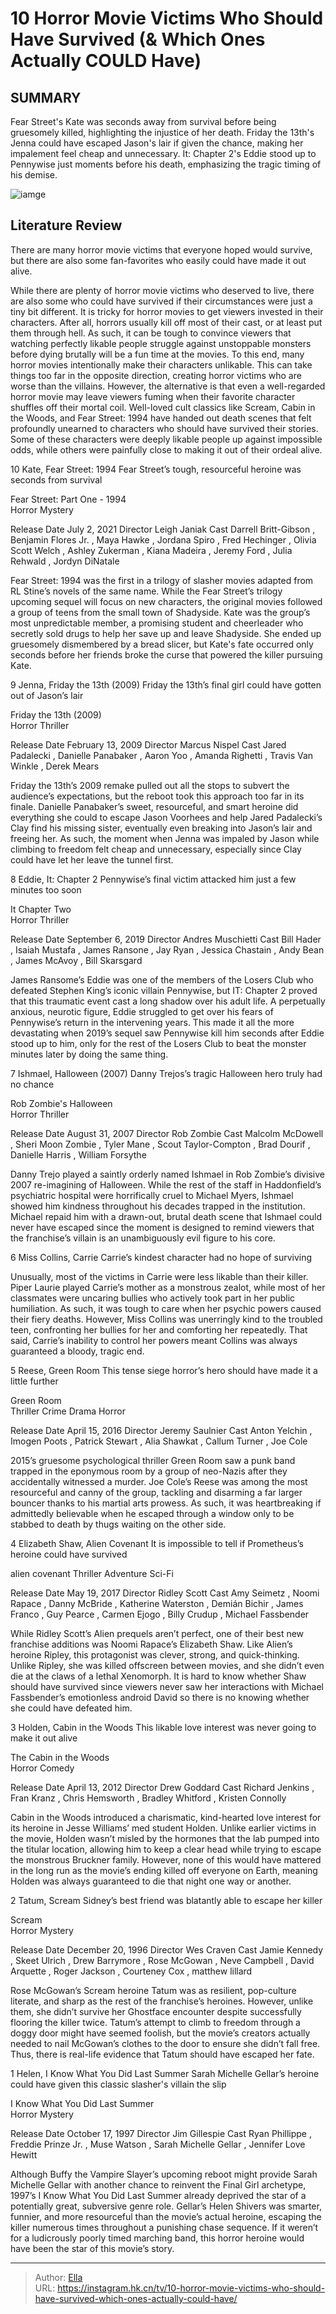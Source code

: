 # 10 Horror Movie Victims Who Should Have Survived (&amp; Which Ones Actually COULD Have)


## SUMMARY 


 Fear Street&#39;s Kate was seconds away from survival before being gruesomely killed, highlighting the injustice of her death. 
 Friday the 13th&#39;s Jenna could have escaped Jason&#39;s lair if given the chance, making her impalement feel cheap and unnecessary. 
 It: Chapter 2&#39;s Eddie stood up to Pennywise just moments before his death, emphasizing the tragic timing of his demise. 

![iamge](https://static1.srcdn.com/wordpress/wp-content/uploads/2024/01/kate-fear-street-jenna-friday-the-13th-eddie-it.jpg)

## Literature Review

There are many horror movie victims that everyone hoped would survive, but there are also some fan-favorites who easily could have made it out alive.




While there are plenty of horror movie victims who deserved to live, there are also some who could have survived if their circumstances were just a tiny bit different. It is tricky for horror movies to get viewers invested in their characters. After all, horrors usually kill off most of their cast, or at least put them through hell. As such, it can be tough to convince viewers that watching perfectly likable people struggle against unstoppable monsters before dying brutally will be a fun time at the movies. To this end, many horror movies intentionally make their characters unlikable.
This can take things too far in the opposite direction, creating horror victims who are worse than the villains. However, the alternative is that even a well-regarded horror movie may leave viewers fuming when their favorite character shuffles off their mortal coil. Well-loved cult classics like Scream, Cabin in the Woods, and Fear Street: 1994 have handed out death scenes that felt profoundly unearned to characters who should have survived their stories. Some of these characters were deeply likable people up against impossible odds, while others were painfully close to making it out of their ordeal alive.









 








 10  Kate, Fear Street: 1994 
Fear Street’s tough, resourceful heroine was seconds from survival


 







  Fear Street: Part One - 1994  
Horror
Mystery



  Release Date    July 2, 2021     Director    Leigh Janiak     Cast    Darrell Britt-Gibson , Benjamin Flores Jr. , Maya Hawke , Jordana Spiro , Fred Hechinger , Olivia Scott Welch , Ashley Zukerman , Kiana Madeira , Jeremy Ford , Julia Rehwald , Jordyn DiNatale    


Fear Street: 1994 was the first in a trilogy of slasher movies adapted from RL Stine’s novels of the same name. While the Fear Street’s trilogy upcoming sequel will focus on new characters, the original movies followed a group of teens from the small town of Shadyside. Kate was the group’s most unpredictable member, a promising student and cheerleader who secretly sold drugs to help her save up and leave Shadyside. She ended up gruesomely dismembered by a bread slicer, but Kate&#39;s fate occurred only seconds before her friends broke the curse that powered the killer pursuing Kate.





 9  Jenna, Friday the 13th (2009) 
Friday the 13th’s final girl could have gotten out of Jason’s lair
        

  Friday the 13th (2009)  
Horror
Thriller



  Release Date    February 13, 2009     Director    Marcus Nispel     Cast    Jared Padalecki , Danielle Panabaker , Aaron Yoo , Amanda Righetti , Travis Van Winkle , Derek Mears    


Friday the 13th’s 2009 remake pulled out all the stops to subvert the audience’s expectations, but the reboot took this approach too far in its finale. Danielle Panabaker’s sweet, resourceful, and smart heroine did everything she could to escape Jason Voorhees and help Jared Padalecki’s Clay find his missing sister, eventually even breaking into Jason’s lair and freeing her. As such, the moment when Jenna was impaled by Jason while climbing to freedom felt cheap and unnecessary, especially since Clay could have let her leave the tunnel first.





 8  Eddie, It: Chapter 2 
Pennywise’s final victim attacked him just a few minutes too soon
        

  It Chapter Two  
Horror
Thriller



  Release Date    September 6, 2019     Director    Andres Muschietti     Cast    Bill Hader , Isaiah Mustafa , James Ransone , Jay Ryan , Jessica Chastain , Andy Bean , James McAvoy , Bill Skarsgard    


James Ransome’s Eddie was one of the members of the Losers Club who defeated Stephen King’s iconic villain Pennywise, but IT: Chapter 2 proved that this traumatic event cast a long shadow over his adult life. A perpetually anxious, neurotic figure, Eddie struggled to get over his fears of Pennywise’s return in the intervening years. This made it all the more devastating when 2019’s sequel saw Pennywise kill him seconds after Eddie stood up to him, only for the rest of the Losers Club to beat the monster minutes later by doing the same thing.





 7  Ishmael, Halloween (2007) 
Danny Trejos’s tragic Halloween hero truly had no chance
        

  Rob Zombie&#39;s Halloween  
Horror
Thriller



  Release Date    August 31, 2007     Director    Rob Zombie     Cast    Malcolm McDowell , Sheri Moon Zombie , Tyler Mane , Scout Taylor-Compton , Brad Dourif , Danielle Harris , William Forsythe    


Danny Trejo played a saintly orderly named Ishmael in Rob Zombie’s divisive 2007 re-imagining of Halloween. While the rest of the staff in Haddonfield’s psychiatric hospital were horrifically cruel to Michael Myers, Ishmael showed him kindness throughout his decades trapped in the institution. Michael repaid him with a drawn-out, brutal death scene that Ishmael could never have escaped since the moment is designed to remind viewers that the franchise’s villain is an unambiguously evil figure to his core.





 6  Miss Collins, Carrie 
Carrie’s kindest character had no hope of surviving
        

Unusually, most of the victims in Carrie were less likable than their killer. Piper Laurie played Carrie’s mother as a monstrous zealot, while most of her classmates were uncaring bullies who actively took part in her public humiliation. As such, it was tough to care when her psychic powers caused their fiery deaths. However, Miss Collins was unerringly kind to the troubled teen, confronting her bullies for her and comforting her repeatedly. That said, Carrie’s inability to control her powers meant Collins was always guaranteed a bloody, tragic end.





 5  Reese, Green Room 
This tense siege horror’s hero should have made it a little further
        

  Green Room  
Thriller
Crime
Drama
Horror



  Release Date    April 15, 2016     Director    Jeremy Saulnier     Cast    Anton Yelchin , Imogen Poots , Patrick Stewart , Alia Shawkat , Callum Turner , Joe Cole    


2015’s gruesome psychological thriller Green Room saw a punk band trapped in the eponymous room by a group of neo-Nazis after they accidentally witnessed a murder. Joe Cole’s Reese was among the most resourceful and canny of the group, tackling and disarming a far larger bouncer thanks to his martial arts prowess. As such, it was heartbreaking if admittedly believable when he escaped through a window only to be stabbed to death by thugs waiting on the other side.





 4  Elizabeth Shaw, Alien Covenant 
It is impossible to tell if Prometheus’s heroine could have survived
        

 alien covenant 
Thriller
Adventure
 Sci-Fi



  Release Date    May 19, 2017     Director    Ridley Scott     Cast    Amy Seimetz , Noomi Rapace , Danny McBride , Katherine Waterston , Demián Bichir , James Franco , Guy Pearce , Carmen Ejogo , Billy Crudup , Michael Fassbender    


While Ridley Scott’s Alien prequels aren’t perfect, one of their best new franchise additions was Noomi Rapace’s Elizabeth Shaw. Like Alien’s heroine Ripley, this protagonist was clever, strong, and quick-thinking. Unlike Ripley, she was killed offscreen between movies, and she didn’t even die at the claws of a lethal Xenomorph. It is hard to know whether Shaw should have survived since viewers never saw her interactions with Michael Fassbender’s emotionless android David so there is no knowing whether she could have defeated him.





 3  Holden, Cabin in the Woods 
This likable love interest was never going to make it out alive
        

  The Cabin in the Woods  
Horror
Comedy



  Release Date    April 13, 2012     Director    Drew Goddard     Cast    Richard Jenkins , Fran Kranz , Chris Hemsworth , Bradley Whitford , Kristen Connolly    


Cabin in the Woods introduced a charismatic, kind-hearted love interest for its heroine in Jesse Williams’ med student Holden. Unlike earlier victims in the movie, Holden wasn’t misled by the hormones that the lab pumped into the titular location, allowing him to keep a clear head while trying to escape the monstrous Bruckner family. However, none of this would have mattered in the long run as the movie’s ending killed off everyone on Earth, meaning Holden was always guaranteed to die that night one way or another.





 2  Tatum, Scream 
Sidney’s best friend was blatantly able to escape her killer


 







  Scream  
Horror
Mystery



  Release Date    December 20, 1996     Director    Wes Craven     Cast    Jamie Kennedy , Skeet Ulrich , Drew Barrymore , Rose McGowan , Neve Campbell , David Arquette , Roger Jackson , Courteney Cox , matthew lillard    


Rose McGowan’s Scream heroine Tatum was as resilient, pop-culture literate, and sharp as the rest of the franchise’s heroines. However, unlike them, she didn’t survive her Ghostface encounter despite successfully flooring the killer twice. Tatum’s attempt to climb to freedom through a doggy door might have seemed foolish, but the movie’s creators actually needed to nail McGowan’s clothes to the door to ensure she didn’t fall free. Thus, there is real-life evidence that Tatum should have escaped her fate.





 1  Helen, I Know What You Did Last Summer 
Sarah Michelle Gellar’s heroine could have given this classic slasher&#39;s villain the slip


 







  I Know What You Did Last Summer  
Horror
Mystery



  Release Date    October 17, 1997     Director    Jim Gillespie     Cast    Ryan Phillippe , Freddie Prinze Jr. , Muse Watson , Sarah Michelle Gellar , Jennifer Love Hewitt    


Although Buffy the Vampire Slayer’s upcoming reboot might provide Sarah Michelle Gellar with another chance to reinvent the Final Girl archetype, 1997’s I Know What You Did Last Summer already deprived the star of a potentially great, subversive genre role. Gellar’s Helen Shivers was smarter, funnier, and more resourceful than the movie’s actual heroine, escaping the killer numerous times throughout a punishing chase sequence. If it weren’t for a ludicrously poorly timed marching band, this horror heroine would have been the star of this movie’s story.


---

> Author: [Ella](https://instagram.hk.cn/)  
> URL: https://instagram.hk.cn/tv/10-horror-movie-victims-who-should-have-survived-which-ones-actually-could-have/  

